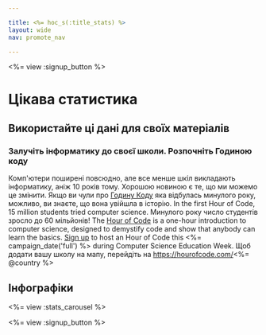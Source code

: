 ```yaml
---

title: <%= hoc_s(:title_stats) %>
layout: wide
nav: promote_nav

---
```


<%= view :signup_button %>

# Цікава статистика

## Використайте ці дані для своїх матеріалів

### Залучіть інформатику до своєї школи. Розпочніть Годиною коду

Комп'ютери поширені повсюдно, але все менше шкіл викладають інформатику, аніж 10 років тому. Хорошою новиною є те, що ми можемо це змінити. Якщо ви чули про [Годину Коду](<%= resolve_url('/') %>) яка відбулась минулого року, можливо, ви знаєте, що вона увійшла в історію. In the first Hour of Code, 15 million students tried computer science. Минулого року число студентів зросло до 60 мільйонів! The [Hour of Code](<%= resolve_url('/') %>) is a one-hour introduction to computer science, designed to demystify code and show that anybody can learn the basics. [Sign up](<%= resolve_url('/') %>) to host an Hour of Code this <%= campaign_date('full') %> during Computer Science Education Week. Щоб додати вашу школу на мапу, перейдіть на https://hourofcode.com/<%= @country %>

## Інфографіки

<%= view :stats_carousel %>

<%= view :signup_button %>